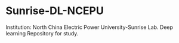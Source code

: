 # Sunrise-DL-NCEPU
Institution: North China Electric Power University-Sunrise Lab. Deep learning Repository for study.
